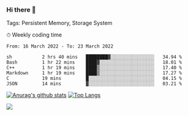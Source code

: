 ### Hi there 👋

Tags: Persistent Memory, Storage System

<!--

[![Anurag's github stats](https://github-readme-stats.vercel.app/api?username=wwyf)](https://github.com/anuraghazra/github-readme-stats)

[![Anurag's github stats](https://github-readme-stats.vercel.app/api?username=wwyf&count_private=true)](https://github.com/anuraghazra/github-readme-stats)


[![Top Langs](https://github-readme-stats.vercel.app/api/top-langs/?username=wwyf&count_private=true&&hide=jupyter%20notebook,html)](https://github.com/anuraghazra/github-readme-stats)



-->


⏱ Weekly coding time

<!--START_SECTION:waka-->

```text
From: 16 March 2022 - To: 23 March 2022

sh           2 hrs 40 mins   ████████▓░░░░░░░░░░░░░░░░   34.94 %
Bash         1 hr 22 mins    ████▓░░░░░░░░░░░░░░░░░░░░   18.01 %
C++          1 hr 19 mins    ████▒░░░░░░░░░░░░░░░░░░░░   17.40 %
Markdown     1 hr 19 mins    ████▒░░░░░░░░░░░░░░░░░░░░   17.27 %
C            19 mins         █░░░░░░░░░░░░░░░░░░░░░░░░   04.15 %
JSON         14 mins         ▓░░░░░░░░░░░░░░░░░░░░░░░░   03.21 %
```

<!--END_SECTION:waka-->



[![Anurag's github stats](https://github-readme-stats.vercel.app/api?username=wwyf&count_private=true&show_icons=true&hide_border=true)](https://github.com/anuraghazra/github-readme-stats) [![Top Langs](https://github-readme-stats.vercel.app/api/top-langs/?username=wwyf&count_private=true&hide=jupyter%20notebook,html,OpenEdge%20ABL&langs_count=10&layout=compact&hide_border=true)](https://github.com/anuraghazra/github-readme-stats)

<!--

[![willianrod's wakatime stats](https://github-readme-stats.vercel.app/api/wakatime?username=wwyf)](https://github.com/anuraghazra/github-readme-stats)


-->

![](https://hit.yhype.me/github/profile?user_id=23121291)
